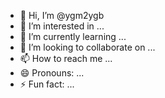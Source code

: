 - 👋 Hi, I’m @ygm2ygb
- 👀 I’m interested in ...
- 🌱 I’m currently learning ...
- 💞️ I’m looking to collaborate on ...
- 📫 How to reach me ...
- 😄 Pronouns: ...
- ⚡ Fun fact: ...

<!---
ygm2ygb/ygm2ygb is a ✨ special ✨ repository because its `README.md` (this file) appears on your GitHub profile.
You can click the Preview link to take a look at your changes.
--->
